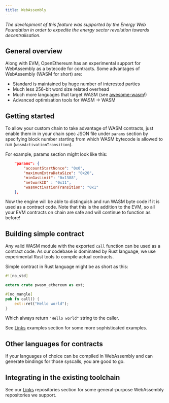 ```yaml
---
title: WebAssembly
---
```

_The development of this feature was supported by the Energy Web Foundation in order to expedite the energy sector revolution towards decentralisation._

## General overview

Along with EVM, OpenEthereum has an experimental support for WebAssembly as a bytecode for contracts. Some advantages of WebAssembly (WASM for short) are:

- Standard is maintained by huge number of interested parties
- Much less 256-bit word size related overhead
- Much more languages that target WASM (see [awesome-wasm](https://github.com/mbasso/awesome-wasm)!)
- Advanced optimisation tools for WASM -> WASM

## Getting started

To allow your custom chain to take advantage of WASM contracts, just enable them in in your chain spec JSON file under `params` section by specifying block number starting from which WASM bytecode is allowed to run (`wasmActivationTransition`).

For example, params section might look like this:

```json
	"params": {
		"accountStartNonce": "0x0",
		"maximumExtraDataSize": "0x20",
		"minGasLimit": "0x1388",
		"networkID" : "0x11",
		"wasmActivationTransition": "0x1"
	},
```

Now the engine will be able to distinguish and run WASM byte code if it is used as a contract code. Note that this is the addition to the EVM, so all your EVM contracts on chain are safe and will continue to function as before!

## Building simple contract

Any valid WASM module with the exported `call` function can be used as a contract code. As our codebase is dominated by Rust language, we use experimental Rust tools to compile actual contracts.

Simple contract in Rust language might be as short as this:

```rust
#![no_std]

extern crate pwasm_ethereum as ext;

#[no_mangle]
pub fn call() {
    ext::ret("Hello world");
}
```

Which always return `"Hello world"` string to the caller.

See [Links](WebAssembly-Links) examples section for some more sophisticated examples.

## Other languages for contracts

If your languages of choice can be compiled in WebAssembly and can generate bindings for those syscalls, you are good to go.

## Integrating in the existing toolchain

See our [Links](WebAssembly-Links) repositories section for some general-purpose WebAssembly repositories we support.
